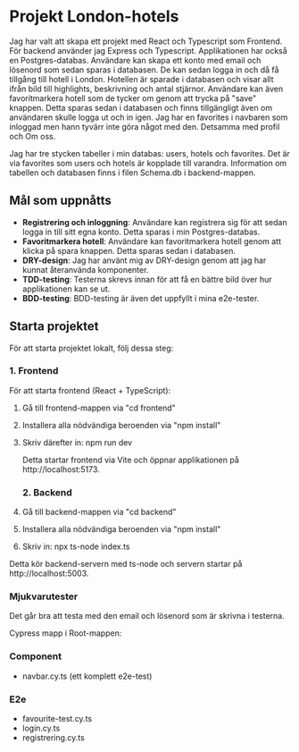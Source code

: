 # Projekt London-hotels

Jag har valt att skapa ett projekt med React och Typescript som Frontend. För backend använder jag Express och Typescript. Applikationen har också en Postgres-databas. Användare kan skapa ett konto med email och lösenord som sedan sparas i databasen. De kan sedan logga in och då få tillgång till hotell i London. Hotellen är sparade i databasen och visar allt ifrån bild till highlights, beskrivning och antal stjärnor. Användare kan även favoritmarkera hotell som de tycker om genom att trycka på "save" knappen. Detta sparas sedan i databasen och finns tillgängligt även om användaren skulle logga ut och in igen. Jag har en favorites i navbaren som inloggad men hann tyvärr inte göra något med den. Detsamma med profil och Om oss. 

Jag har tre stycken tabeller i min databas: users, hotels och favorites. Det är via favorites som users och hotels är kopplade till varandra. Information om tabellen och databasen finns i filen Schema.db i backend-mappen.

## Mål som uppnåtts

- **Registrering och inloggning**: Användare kan registrera sig för att sedan logga in till sitt egna konto. Detta sparas i min Postgres-databas.
- **Favoritmarkera hotell**: Användare kan favoritmarkera hotell genom att klicka på spara knappen. Detta sparas sedan i databasen.
- **DRY-design**: Jag har använt mig av DRY-design genom att jag har kunnat återanvända komponenter. 
- **TDD-testing**: Testerna skrevs innan för att få en bättre bild över hur applikationen kan se ut. 
- **BDD-testing**: BDD-testing är även det uppfyllt i mina e2e-tester. 

## Starta projektet

För att starta projektet lokalt, följ dessa steg:

### 1. **Frontend**

För att starta frontend (React + TypeScript):

1. Gå till frontend-mappen via "cd frontend"

2. Installera alla nödvändiga beroenden via "npm install"

3. Skriv därefter in: npm run dev

   Detta startar frontend via Vite och öppnar applikationen på http://localhost:5173.

   ### 2. **Backend**

1. Gå till backend-mappen via "cd backend"

2. Installera alla nödvändiga beroenden via "npm install"

3. Skriv in: npx ts-node index.ts

Detta kör backend-servern med ts-node och servern startar på http://localhost:5003.

 ### **Mjukvarutester**

Det går bra att testa med den email och lösenord som är skrivna i testerna.

 Cypress mapp i Root-mappen:

### **Component**

 - navbar.cy.ts (ett komplett e2e-test)

### **E2e**

 - favourite-test.cy.ts
 - login.cy.ts
 - registrering.cy.ts
